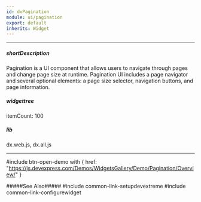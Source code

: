 ```yaml
---
id: dxPagination
module: ui/pagination
export: default
inherits: Widget
---
```

---
##### shortDescription
Pagination is a UI component that allows users to navigate through pages and change page size at runtime. Pagination UI includes a page navigator and several optional elements: a page size selector, navigation buttons, and page information.

##### widgettree
itemCount: 100

##### lib
dx.web.js, dx.all.js

---
#include btn-open-demo with {
    href: "https://js.devexpress.com/Demos/WidgetsGallery/Demo/Pagination/Overview/"
}

#####See Also#####
#include common-link-setupdevextreme
#include common-link-configurewidget